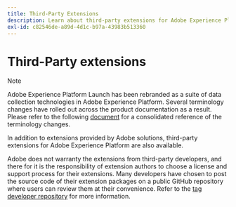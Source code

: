 ```yaml
---
title: Third-Party Extensions
description: Learn about third-party extensions for Adobe Experience Platform.
exl-id: c82546de-a89d-4d1c-b97a-43983b513360
---
```

# Third-Party extensions

>[!NOTE]
>
>Adobe Experience Platform Launch has been rebranded as a suite of data collection technologies in Adobe Experience Platform. Several terminology changes have rolled out across the product documentation as a result. Please refer to the following [document](../term-updates.md) for a consolidated reference of the terminology changes.

In addition to extensions provided by Adobe solutions, third-party extensions for Adobe Experience Platform are also available.

Adobe does not warranty the extensions from third-party developers, and there for it is the responsibility of extension authors to choose a license and support process for their extensions. Many developers have chosen to post the source code of their extension packages on a public GitHub repository where users can review them at their convenience. Refer to the [tag developer repository](https://github.com/Launch-Developers) for more information.
